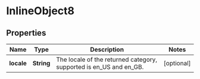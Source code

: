 

# InlineObject8

## Properties

Name | Type | Description | Notes
------------ | ------------- | ------------- | -------------
**locale** | **String** | The locale of the returned category, supported is en_US and en_GB. |  [optional]



